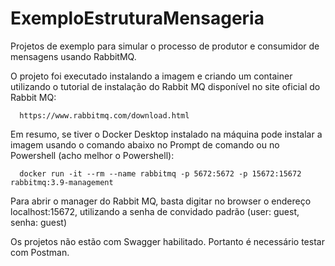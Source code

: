 # ExemploEstruturaMensageria
Projetos de exemplo para simular o processo de produtor e consumidor de mensagens usando RabbitMQ.

O projeto foi executado instalando a imagem e criando um container utilizando o tutorial de instalação do Rabbit MQ disponível no site oficial do Rabbit MQ:

      https://www.rabbitmq.com/download.html

Em resumo, se tiver o Docker Desktop instalado na máquina pode instalar a imagem usando o comando abaixo no Prompt de comando ou no Powershell (acho melhor o Powershell):

      docker run -it --rm --name rabbitmq -p 5672:5672 -p 15672:15672 rabbitmq:3.9-management
 
Para abrir o manager do Rabbit MQ, basta digitar no browser o endereço localhost:15672, utilizando a senha de convidado padrão (user: guest, senha: guest)
 
Os projetos não estão com Swagger habilitado. Portanto é necessário testar com Postman.

